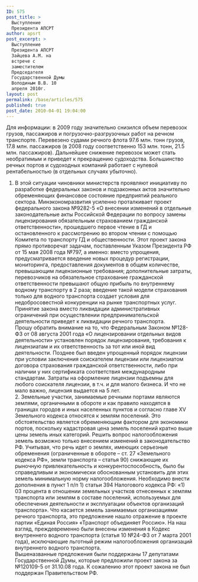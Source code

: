 ```yaml
---
ID: 575
post_title: >
  Выступление
  Президента АПСРТ
author: apsrt
post_excerpt: >
  Выступление
  Президента АПСРТ
  Зайцева А.М. на
  встрече с
  заместителем
  Председателя
  Государственной Думы
  Володиным В.В. 10
  апреля 2010г.
layout: post
permalink: /base/articles/575
published: true
post_date: 2010-04-01 19:04:00
---
```

Для информации: в 2009 году значительно снизился объем перевозок грузов, пассажиров и погрузочно-разгрузочных работ на речном транспорте. Перевезено судами речного флота 97.6 млн. тонн грузов, 17.8 млн. пассажиров  (в 2008 году соответственно 153 млн. тонн, 21.5 млн. пассажиров). Дальнейшее снижение перевозок может стать необратимым и приведет к прекращению судоходства. Большинство речных портов и судоходных компаний работает с нулевой рентабельностью (в отдельных случаях убыточно). <br />
1. В этой ситуации чиновники министерств проявляют инициативу по разработке федеральных законов и подзаконных актов значительно обременяющих финансовое состояние предприятий реального сектора. Минэкономразвития усиленно проталкивает проект федерального закона №9282-5 «О внесении изменений в отдельные законодательные акты Российской Федерации по вопросу замены лицензирования обязательным страхованием гражданской ответственности», прошедшего первое чтение в ГД и остановленного  к рассмотрению во втором чтении с помощью Комитета по транспорту ГД и общественности. Этот проект закона прямо противоречат задачам, поставленным Указом Президента РФ от 15 мая 2008 года №797, а именно: вместо упрощения, предусматривается введение новых процедур регистрации, мониторинга, предоставления документов в общем количестве, превышающим лицензионные требования; дополнительные затраты, перевозчиков на обязательное страхование гражданской ответственности превышают общую прибыль по внутреннему водному транспорту в 2 раза; введение такой модели страхования только для водного транспорта  создает условия для недобросовестной конкуренции на рынке транспортных услуг.<br />
 	Принятие закона вместо ликвидации административных ограничений при осуществлении предпринимательской деятельности приведет к ликвидации речного транспорта. <br />
	Прошу обратить внимание  на то, что Федеральным Законом №128-ФЗ от 08 августа 2001 года «О лицензировании отдельных видов деятельности» установлен порядок лицензирования, требования к лицензиатам и их ответственность за тот или иной вид деятельности. Позднее был введен упрощенный порядок лицензии при условии заключения соискателем лицензии или лицензиатом договора страхования гражданской ответственности, либо при наличии у них сертификата соответствия  международным стандартам. Затраты на оформление лицензии подъемны для любого соискателя лицензии, в т.ч. и для малого бизнеса. И что не мало важно, лицензия выдается на 5 лет.<br />
	2. Земельные участки, занимаемые речными портами являются землями, органичными в обороте и как правило находятся в границах городов и иных населенных пунктов и согласно главе XV Земельного кодекса относятся к землям поселений. Это обстоятельство является обременяющим фактором для экономики портов, поскольку кадастровая цена земель поселений кратно выше цены земель иных категорий. Решить вопрос налогообложения земель возможно только внесением изменений в законодательство РФ. Учитывая, что речь идет о землях, имеющих серьезные обременения (ограниченные в обороте – ст. 27 «Земельного кодекса РФ», земли транспорта – статья 90) снижающие их рыночную привлекательность и конкурентоспособность, было бы справедливым  и экономически обоснованным установить для этих земель минимальную норму налогообложения. Необходимо внести дополнения в пункт 1 п/п 1) статьи 394 Налогового кодекса РФ:  «1) 03 процента в отношении земельных участков отнесенных к землям транспорта или землям в составе поселений, используемых для обеспечения деятельности и эксплуатации объектов организаций транспорта».  Что касается земель занимаемых организациями речного транспорта, это предложение нашло отражение в проекте партии «Единая Россия» «Транспорт объединяет Россию». На наш взгляд, преждевременно  были внесены изменения в Кодекс внутреннего водного транспорта (статья 10 №24-ФЗ от 7 марта 2001 года), исключающие льготный режим налогообложения организаций внутреннего водного транспорта.<br />
	Вышеназванные предложения были поддержаны 17 депутатами Государственной Думы, которые предложили проект закона за №120109-5 от 31.10.08 года. К сожалению этот проект закона не был поддержан Правительством РФ.